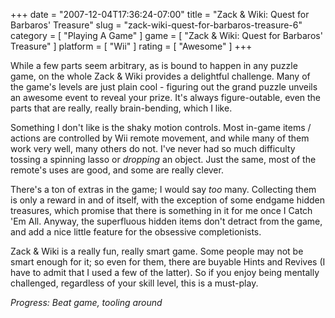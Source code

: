 +++
date = "2007-12-04T17:36:24-07:00"
title = "Zack & Wiki: Quest for Barbaros' Treasure"
slug = "zack-wiki-quest-for-barbaros-treasure-6"
category = [ "Playing A Game" ]
game = [ "Zack & Wiki: Quest for Barbaros' Treasure" ]
platform = [ "Wii" ]
rating = [ "Awesome" ]
+++

While a few parts seem arbitrary, as is bound to happen in any puzzle game, on the whole Zack & Wiki provides a delightful challenge.  Many of the game's levels are just plain cool - figuring out the grand puzzle unveils an awesome event to reveal your prize.  It's always figure-outable, even the parts that are really, really brain-bending, which I like.

Something I don't like is the shaky motion controls.  Most in-game items / actions are controlled by Wii remote movement, and while many of them work very well, many others do not.  I've never had so much difficulty tossing a spinning lasso or <i>dropping</i> an object.  Just the same, most of the remote's uses are good, and some are really clever.

There's a ton of extras in the game; I would say <i>too</i> many.  Collecting them is only a reward in and of itself, with the exception of some endgame hidden treasures, which promise that there is something in it for me once I Catch 'Em All.  Anyway, the superfluous hidden items don't detract from the game, and add a nice little feature for the obsessive completionists.

Zack & Wiki is a really fun, really smart game.  Some people may not be smart enough for it; so even for them, there are buyable Hints and Revives (I have to admit that I used a few of the latter).  So if you enjoy being mentally challenged, regardless of your skill level, this is a must-play.

<i>Progress: Beat game, tooling around</i>

